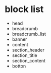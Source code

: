 # block list

- head
- breadcrumb
- breadcrumb_list
- banner
- content
- section_header
- section_title
- section_content
- botton
